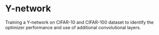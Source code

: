# Y-network
Training a Y-network on CIFAR-10 and CIFAR-100 dataset to identify the optimizer performance and use of additional convolutional layers.

